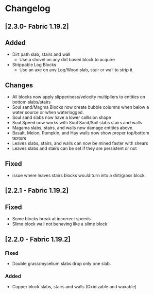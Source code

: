 # Changelog

## [2.3.0- Fabric 1.19.2]

## Added
- Dirt path slab, stairs and wall
  - Use a shovel on any dirt based block to acquire
- Strippable Log Blocks
  - Use an axe on any Log/Wood slab, stair or wall to strip it.
## Changes
- All blocks now apply slipperiness/velocity multipliers to entities on bottom slabs/stairs
- Soul sand/Magma Blocks now create bubble columns when below a water source or when waterlogged.
- Soul sand slabs now have a lower collision shape
- Soul Speed now works with Soul Sand/Soil slabs stairs and walls
- Magama slabs, stairs, and walls now damage entities above.
- Basalt, Melon, Pumpkin, and Hay walls now show proper top/bottom texture
- Leaves slabs, stairs, and walls can now be mined faster with shears
- Leaves slabs and stairs can be set if they are persistent or not

## Fixed 
- issue where leaves stairs blocks would turn into a dirt/grass block.

## [2.2.1 - Fabric 1.19.2]

## Fixed
- Some blocks break at incorrect speeds
- Slime block wall not behaving like a slime block

## [2.2.0 - Fabric 1.19.2]

### Fixed
- Double grass/mycelium slabs drop only one slab.

### Added
- Copper block slabs, stairs and walls (Oxidizable and waxable)